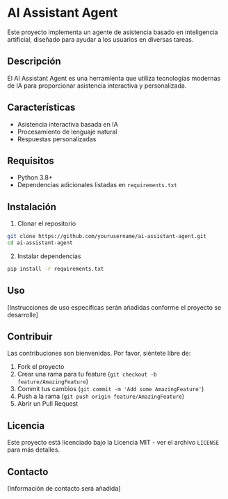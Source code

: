 # AI Assistant Agent

Este proyecto implementa un agente de asistencia basado en inteligencia artificial, diseñado para ayudar a los usuarios en diversas tareas.

## Descripción

El AI Assistant Agent es una herramienta que utiliza tecnologías modernas de IA para proporcionar asistencia interactiva y personalizada.

## Características

- Asistencia interactiva basada en IA
- Procesamiento de lenguaje natural
- Respuestas personalizadas

## Requisitos

- Python 3.8+
- Dependencias adicionales listadas en `requirements.txt`

## Instalación

1. Clonar el repositorio
```bash
git clone https://github.com/yourusername/ai-assistant-agent.git
cd ai-assistant-agent
```

2. Instalar dependencias
```bash
pip install -r requirements.txt
```

## Uso

[Instrucciones de uso específicas serán añadidas conforme el proyecto se desarrolle]

## Contribuir

Las contribuciones son bienvenidas. Por favor, siéntete libre de:

1. Fork el proyecto
2. Crear una rama para tu feature (`git checkout -b feature/AmazingFeature`)
3. Commit tus cambios (`git commit -m 'Add some AmazingFeature'`)
4. Push a la rama (`git push origin feature/AmazingFeature`)
5. Abrir un Pull Request

## Licencia

Este proyecto está licenciado bajo la Licencia MIT - ver el archivo `LICENSE` para más detalles.

## Contacto

[Información de contacto será añadida]
